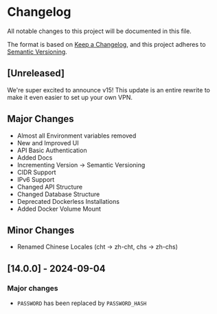# Changelog

All notable changes to this project will be documented in this file.

The format is based on [Keep a Changelog](https://keepachangelog.com/en/1.1.0/),
and this project adheres to [Semantic Versioning](https://semver.org/spec/v2.0.0.html).

## [Unreleased]

We're super excited to announce v15!
This update is an entire rewrite to make it even easier to set up your own VPN.

## Major Changes

- Almost all Environment variables removed
- New and Improved UI
- API Basic Authentication
- Added Docs
- Incrementing Version -> Semantic Versioning
- CIDR Support
- IPv6 Support
- Changed API Structure
- Changed Database Structure
- Deprecated Dockerless Installations
- Added Docker Volume Mount

## Minor Changes

- Renamed Chinese Locales (cht -> zh-cht, chs -> zh-chs)

## [14.0.0] - 2024-09-04

### Major changes

- `PASSWORD` has been replaced by `PASSWORD_HASH`
